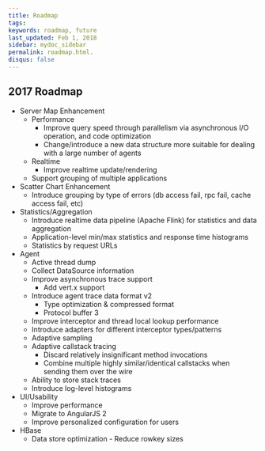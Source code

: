 ```yaml
---
title: Roadmap
tags:
keywords: roadmap, future
last_updated: Feb 1, 2018
sidebar: mydoc_sidebar
permalink: roadmap.html.
disqus: false
---
```


## 2017 Roadmap
* Server Map Enhancement
  * Performance
    * Improve query speed through parallelism via asynchronous I/O operation, and code optimization
    * Change/introduce a new data structure more suitable for dealing with a large number of agents
  * Realtime
    * Improve realtime update/rendering
  * Support grouping of multiple applications
* Scatter Chart Enhancement
  * Introduce grouping by type of errors (db access fail, rpc fail, cache access fail, etc)
* Statistics/Aggregation
  * Introduce realtime data pipeline (Apache Flink) for statistics and data aggregation
  * Application-level min/max statistics and response time histograms
  * Statistics by request URLs
* Agent
  * Active thread dump
  * Collect DataSource information
  * Improve asynchronous trace support
    * Add vert.x support
  * Introduce agent trace data format v2
    * Type optimization & compressed format
    * Protocol buffer 3
  * Improve interceptor and thread local lookup performance
  * Introduce adapters for different interceptor types/patterns
  * Adaptive sampling
  * Adaptive callstack tracing
    * Discard relatively insignificant method invocations
    * Combine multiple highly similar/identical callstacks when sending them over the wire
  * Ability to store stack traces
  * Introduce log-level histograms
* UI/Usability
  * Improve performance
  * Migrate to AngularJS 2
  * Improve personalized configuration for users
* HBase
  * Data store optimization - Reduce rowkey sizes